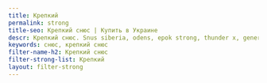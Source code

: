 ```yaml
---
title: Крепкий
permalink: strong
title-seo: Крепкий снюс | Купить в Украине
descr: Крепкий снюс. Snus siberia, odens, epok strong, thunder x, general volt - очень крепкие. Крепкий снюс крайне не рекомендуется новичкам.
keywords: снюс, крепкий снюс
filter-name-h2: Крепкий снюс
filter-strong-list: Крепкий
layout: filter-strong
---
```


